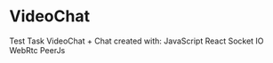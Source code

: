 # VideoChat


Test Task
VideoChat + Chat created with:
  JavaScript
  React
  Socket IO
  WebRtc
  PeerJs
